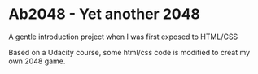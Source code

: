 # Ab2048 - Yet another 2048

A gentle introduction project when I was first exposed to HTML/CSS

Based on a Udacity course, some html/css code is modified to creat my own 2048 game.
